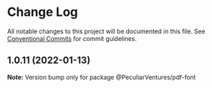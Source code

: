 # Change Log

All notable changes to this project will be documented in this file.
See [Conventional Commits](https://conventionalcommits.org) for commit guidelines.

## 1.0.11 (2022-01-13)

**Note:** Version bump only for package @PeculiarVentures/pdf-font
